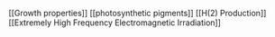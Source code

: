 [[Growth properties]]
[[photosynthetic pigments]]
[[H(2) Production]]
[[Extremely High Frequency Electromagnetic Irradiation]]
